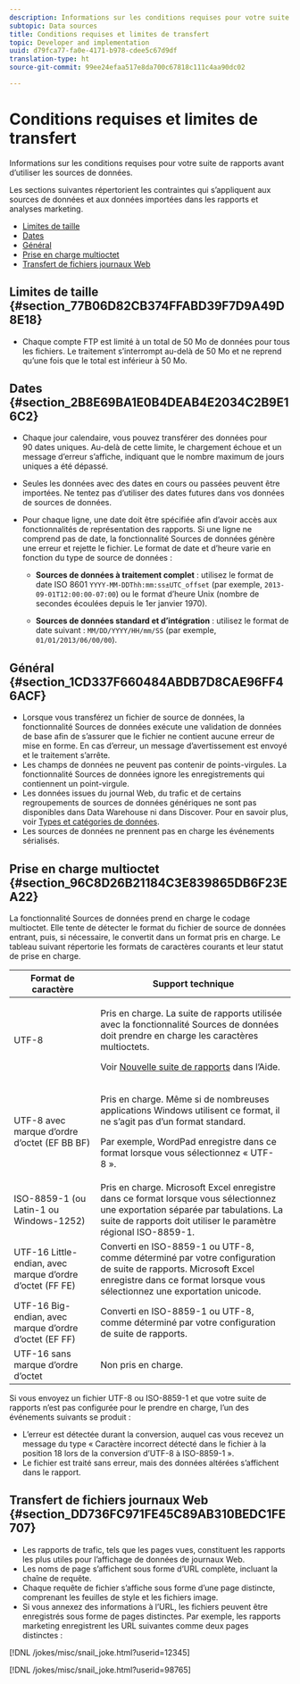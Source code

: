 ```yaml
---
description: Informations sur les conditions requises pour votre suite de rapports avant d’utiliser les sources de données.
subtopic: Data sources
title: Conditions requises et limites de transfert
topic: Developer and implementation
uuid: d79fca77-fa0e-4171-b978-cdee5c67d9df
translation-type: ht
source-git-commit: 99ee24efaa517e8da700c67818c111c4aa90dc02

---
```



# Conditions requises et limites de transfert

Informations sur les conditions requises pour votre suite de rapports avant d’utiliser les sources de données.

Les sections suivantes répertorient les contraintes qui s’appliquent aux sources de données et aux données importées dans les rapports et analyses marketing.

* [Limites de taille](/help/import/c-data-sources/datasrc-requirements.md#section_77B06D82CB374FFABD39F7D9A49D8E18)
* [Dates](/help/import/c-data-sources/datasrc-requirements.md#section_2B8E69BA1E0B4DEAB4E2034C2B9E16C2)
* [Général](/help/import/c-data-sources/datasrc-requirements.md#section_1CD337F660484ABDB7D8CAE96FF46ACF)
* [Prise en charge multioctet](/help/import/c-data-sources/datasrc-requirements.md#section_96C8D26B21184C3E839865DB6F23EA22)
* [Transfert de fichiers journaux Web](/help/import/c-data-sources/datasrc-requirements.md#section_DD736FC971FE45C89AB310BEDC1FE707)

## Limites de taille {#section_77B06D82CB374FFABD39F7D9A49D8E18}

* Chaque compte FTP est limité à un total de 50 Mo de données pour tous les fichiers. Le traitement s’interrompt au-delà de 50 Mo et ne reprend qu’une fois que le total est inférieur à 50 Mo.

## Dates {#section_2B8E69BA1E0B4DEAB4E2034C2B9E16C2}

* Chaque jour calendaire, vous pouvez transférer des données pour 90 dates uniques. Au-delà de cette limite, le chargement échoue et un message d’erreur s’affiche, indiquant que le nombre maximum de jours uniques a été dépassé.
* Seules les données avec des dates en cours ou passées peuvent être importées. Ne tentez pas d’utiliser des dates futures dans vos données de sources de données.
* Pour chaque ligne, une date doit être spécifiée afin d’avoir accès aux fonctionnalités de représentation des rapports. Si une ligne ne comprend pas de date, la fonctionnalité Sources de données génère une erreur et rejette le fichier. Le format de date et d’heure varie en fonction du type de source de données :

   * **Sources de données à traitement complet** : utilisez le format de date ISO 8601 `YYYY-MM-DDThh:mm:ss±UTC_offset` (par exemple, `2013-09-01T12:00:00-07:00`) ou le format d’heure Unix (nombre de secondes écoulées depuis le 1er janvier 1970).

   * **Sources de données standard et d’intégration** : utilisez le format de date suivant : `MM/DD/YYYY/HH/mm/SS` (par exemple, `01/01/2013/06/00/00`).

## Général {#section_1CD337F660484ABDB7D8CAE96FF46ACF}

* Lorsque vous transférez un fichier de source de données, la fonctionnalité Sources de données exécute une validation de données de base afin de s’assurer que le fichier ne contient aucune erreur de mise en forme. En cas d’erreur, un message d’avertissement est envoyé et le traitement s’arrête.
* Les champs de données ne peuvent pas contenir de points-virgules. La fonctionnalité Sources de données ignore les enregistrements qui contiennent un point-virgule.
* Les données issues du journal Web, du trafic et de certains regroupements de sources de données génériques ne sont pas disponibles dans Data Warehouse ni dans Discover. Pour en savoir plus, voir [Types et catégories de données](/help/import/c-data-sources/c-datasrc-types/datasrc-categories.md).
* Les sources de données ne prennent pas en charge les événements sérialisés.

## Prise en charge multioctet {#section_96C8D26B21184C3E839865DB6F23EA22}

La fonctionnalité Sources de données prend en charge le codage multioctet. Elle tente de détecter le format du fichier de source de données entrant, puis, si nécessaire, le convertit dans un format pris en charge. Le tableau suivant répertorie les formats de caractères courants et leur statut de prise en charge.

<table id="table_F9E685D7EEAB49A9ABAD622AE630EC21"> 
 <thead> 
  <tr> 
   <th colname="col1" class="entry"> Format de caractère </th> 
   <th colname="col2" class="entry"> Support technique </th> 
  </tr> 
 </thead>
 <tbody> 
  <tr> 
   <td colname="col1"> UTF-8 </td> 
   <td colname="col2"> <p>Pris en charge. La suite de rapports utilisée avec la fonctionnalité Sources de données doit prendre en charge les caractères multioctets. </p> <p>Voir <a href="https://marketing.adobe.com/resources/help/fr_FR/reference/new_report_suite.html"  >Nouvelle suite de rapports</a> dans l’Aide. </p> </td> 
  </tr> 
  <tr> 
   <td colname="col1"> UTF-8 avec marque d’ordre d’octet (EF BB BF) </td> 
   <td colname="col2"> <p>Pris en charge. Même si de nombreuses applications Windows utilisent ce format, il ne s’agit pas d’un format standard. </p> <p>Par exemple, WordPad enregistre dans ce format lorsque vous sélectionnez « UTF-8 ». </p> </td> 
  </tr> 
  <tr> 
   <td colname="col1"> ISO-8859-1 (ou Latin-1 ou Windows-1252) </td> 
   <td colname="col2"> Pris en charge. Microsoft Excel enregistre dans ce format lorsque vous sélectionnez une exportation séparée par tabulations. La suite de rapports doit utiliser le paramètre régional ISO-8859-1. </td> 
  </tr> 
  <tr> 
   <td colname="col1"> UTF-16 Little-endian, avec marque d’ordre d’octet (FF FE) </td> 
   <td colname="col2"> Converti en ISO-8859-1 ou UTF-8, comme déterminé par votre configuration de suite de rapports. Microsoft Excel enregistre dans ce format lorsque vous sélectionnez une exportation unicode. </td> 
  </tr> 
  <tr> 
   <td colname="col1"> UTF-16 Big-endian, avec marque d’ordre d’octet (EF FF) </td> 
   <td colname="col2"> Converti en ISO-8859-1 ou UTF-8, comme déterminé par votre configuration de suite de rapports. </td> 
  </tr> 
  <tr> 
   <td colname="col1"> UTF-16 sans marque d’ordre d’octet </td> 
   <td colname="col2"> Non pris en charge. </td> 
  </tr> 
 </tbody> 
</table>

Si vous envoyez un fichier UTF-8 ou ISO-8859-1 et que votre suite de rapports n’est pas configurée pour le prendre en charge, l’un des événements suivants se produit :

* L’erreur est détectée durant la conversion, auquel cas vous recevez un message du type « Caractère incorrect détecté dans le fichier à la position 18 lors de la conversion d’UTF-8 à ISO-8859-1 ».
* Le fichier est traité sans erreur, mais des données altérées s’affichent dans le rapport.

## Transfert de fichiers journaux Web {#section_DD736FC971FE45C89AB310BEDC1FE707}

* Les rapports de trafic, tels que les pages vues, constituent les rapports les plus utiles pour l’affichage de données de journaux Web.
* Les noms de page s’affichent sous forme d’URL complète, incluant la chaîne de requête.
* Chaque requête de fichier s’affiche sous forme d’une page distincte, comprenant les feuilles de style et les fichiers image.
* Si vous annexez des informations à l’URL, les fichiers peuvent être enregistrés sous forme de pages distinctes. Par exemple, les rapports marketing enregistrent les URL suivantes comme deux pages distinctes :

[!DNL /jokes/misc/snail_joke.html?userid=12345]

[!DNL /jokes/misc/snail_joke.html?userid=98765]
